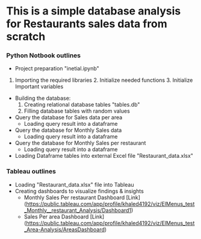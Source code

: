 # This is a simple database analysis for Restaurants sales data from scratch

### Python Notbook outlines

* Project preparation "inetial.ipynb"
 1. Importing the required libraries
    2. Initialize needed functions
    3. Initialize Important variables
* Building the database:
    1. Creating relational database tables "tables.db"
    2. Filling database tables with random values
* Query the database for Sales data per area
    - Loading query result into a dataframe
* Query the database for Monthly Sales data
    - Loading query result into a dataframe
* Query the database for Monthly Sales per restaurant
    - Loading query result into a dataframe
* Loading Dataframe tables into external Excel file "Restaurant_data.xlsx"

### Tableau outlines

* Loading "Restaurant_data.xlsx" file into Tableau
* Creating dashboards to visualize findings & insights
    - Monthly Sales Per restaurant Dashboard [Link] (https://public.tableau.com/app/profile/khaled4192/viz/ElMenus_test_Monthly__restaurant_Analysis/Dashboard1)
    - Sales Per area Dashboard [Link] (https://public.tableau.com/app/profile/khaled4192/viz/ElMenus_test_Area-Analysis/AreasDashboard)
